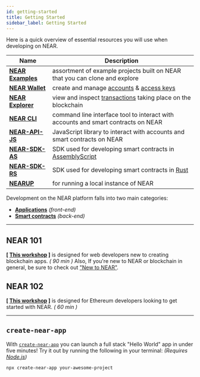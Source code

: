 ```yaml
---
id: getting-started
title: Getting Started
sidebar_label: Getting Started
---
```


Here is a quick overview of essential resources you will use when developing on NEAR.

| Name                                                   | Description                                                                                              |
| ------------------------------------------------------ | -------------------------------------------------------------------------------------------------------- |
| **[NEAR Examples](https://near.dev)**                  | assortment of example projects built on NEAR that you can clone and explore                              |
| **[NEAR Wallet](/docs/tools/near-wallet)**             | create and manage [accounts](/docs/concepts/account) & [access keys](/docs/concepts/account#access-keys) |
| **[NEAR Explorer](/docs/tools/near-explorer)**         | view and inspect [transactions](/docs/concepts/transaction) taking place on the blockchain               |
| **[NEAR CLI](/docs/tools/near-cli)**                   | command line interface tool to interact with accounts and smart contracts on NEAR                        |
| **[NEAR-API-JS](/docs/develop/front-end/near-api-js)** | JavaScript library to interact with accounts and smart contracts on NEAR                                 |
| **[NEAR-SDK-AS](https://github.com/near/near-sdk-as)** | SDK used for developing smart contracts in [AssemblyScript](https://www.assemblyscript.org/)             |
| **[NEAR-SDK-RS](https://github.com/near/near-sdk-rs)** | SDK used for developing smart contracts in [Rust](https://www.rust-lang.org/)                            |
| **[NEARUP](https://github.com/near/nearup)**           | for running a local instance of NEAR                                                                     |

Development on the NEAR platform falls into two main categories:

- **[Applications](/docs/develop/front-end/introduction)** _(front-end)_
- **[Smart contracts](/docs/develop/contracts/overview)** _(back-end)_

---

## NEAR 101

**[ [This workshop](https://bit.ly/near-101) ]** is designed for web developers new to creating blockchain apps. _( 90 min )_ Also, If you're new to NEAR or blockchain in general, be sure to check out ["New to NEAR"](/docs/concepts/new-to-near).

## NEAR 102

**[ [This workshop](https://bit.ly/near-102) ]** is designed for Ethereum developers looking to get started with NEAR. _( 60 min )_

---

## `create-near-app`

With [`create-near-app`](/docs/develop/basics/getting-started/#create-near-app) you can launch a full stack "Hello World" app in under five minutes! Try it out by running the following in your terminal: _(Requires [Node.js](https://nodejs.org/en/))_

```bash
npx create-near-app your-awesome-project
```
